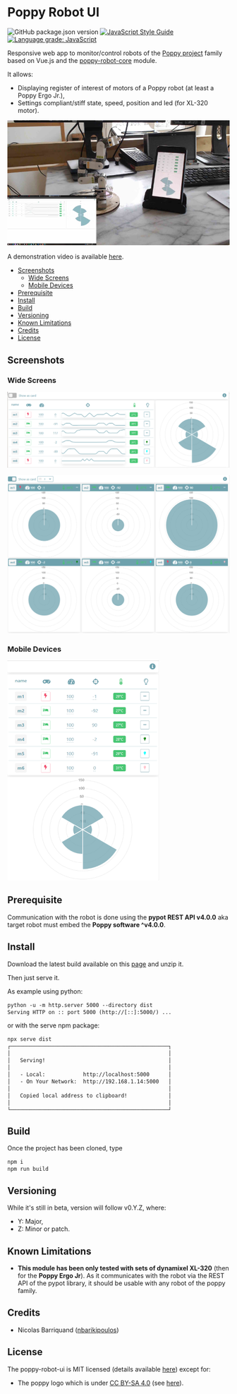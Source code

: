 # Poppy Robot UI

![GitHub package.json version][version-img]
[![JavaScript Style Guide][standard-image]][standard-url]
[![Language grade: JavaScript][lgtm-image]][lgtm-url]

Responsive web app to monitor/control robots of the [Poppy project][poppy-project-url] family based on Vue.js and the [poppy-robot-core](https://github.com/nbarikipoulos/poppy-robot-core#readme) module.

It allows:
- Displaying register of interest of motors of a Poppy robot (at least a Poppy Ergo Jr.),
- Settings compliant/stiff state, speed, position and led (for XL-320 motor).

![view](./doc/display.png "Display on mobile/PC")

A demonstration video is available [here](https://www.youtube.com/watch?v=vkAI09Vu6qc).

<!-- toc -->

- [Screenshots](#screenshots)
  * [Wide Screens](#wide-screens)
  * [Mobile Devices](#mobile-devices)
- [Prerequisite](#prerequisite)
- [Install](#install)
- [Build](#build)
- [Versioning](#versioning)
- [Known Limitations](#known-limitations)
- [Credits](#credits)
- [License](#license)

<!-- tocstop -->

## Screenshots

### Wide Screens

![dashboard](./doc/dashboard-wide.png "Dashboard (rendering on 'wide screen')")

![dashboard](./doc/dashboard-card-wide.png "Dashboard (rendering motor as card on 'wide screen')")

### Mobile Devices

![dashboard](./doc/dashboard-mobile.png "Dashboard (rendering on mobile)")

## Prerequisite

Communication with the robot is done using the __pypot REST API v4.0.0__ aka target robot must embed the __Poppy software ^v4.0.0__.

## Install

Download the latest build available on this [page](https://github.com/nbarikipoulos/poppy-robot-ui/releases/latest) and unzip it.

Then just serve it.

As example using python:
```shell
python -u -m http.server 5000 --directory dist
Serving HTTP on :: port 5000 (http://[::]:5000/) ...
```

or with the serve npm package:

```shell
npx serve dist
┌──────────────────────────────────────────────────┐
│                                                  │
│   Serving!                                       │
│                                                  │
│   - Local:            http://localhost:5000      │
│   - On Your Network:  http://192.168.1.14:5000   │
│                                                  │
│   Copied local address to clipboard!             │
│                                                  │
└──────────────────────────────────────────────────┘
```

## Build

Once the project has been cloned, type

```shell
npm i
npm run build
```

## Versioning

While it's still in beta, version will follow v0.Y.Z, where:
- Y: Major,
- Z: Minor or patch.

## Known Limitations

- __This module has been only tested with sets of dynamixel XL-320__ (then for the __Poppy Ergo Jr__). As it communicates with the robot via the REST API of the pypot library, it should be usable with any robot of the poppy family.

## Credits

- Nicolas Barriquand ([nbarikipoulos](https://github.com/nbarikipoulos))

## License

The poppy-robot-ui is MIT licensed (details available [here](./LICENSE.md)) except for:
  - The poppy logo which is under [CC BY-SA 4.0][cc-by-sa-url] (see [here][poppy-project-url]).


[standard-url]: https://standardjs.com
[standard-image]: https://img.shields.io/badge/code_style-standard-brightgreen.svg

[version-img]: https://img.shields.io/github/package-json/v/nbarikipoulos/poppy-robot-ui

[lgtm-url]: https://lgtm.com/projects/g/nbarikipoulos/poppy-robot-ui
[lgtm-image]: https://img.shields.io/lgtm/grade/javascript/g/nbarikipoulos/poppy-robot-ui.svg?logo=lgtm&logoWidth=18

[cc-by-sa-url]: https://creativecommons.org/licenses/by-sa/4.0/
[poppy-project-url]: https://www.poppy-project.org